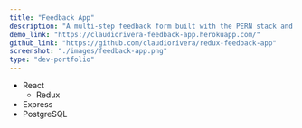```yaml
---
title: "Feedback App"
description: "A multi-step feedback form built with the PERN stack and Redux."
demo_link: "https://claudiorivera-feedback-app.herokuapp.com/"
github_link: "https://github.com/claudiorivera/redux-feedback-app"
screenshot: "./images/feedback-app.png"
type: "dev-portfolio"
---
```


- React
  - Redux
- Express
- PostgreSQL
